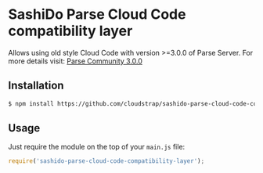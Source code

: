 # SashiDo Parse Cloud Code compatibility layer

Allows using old style Cloud Code with version >=3.0.0 of Parse Server. For more details visit: [Parse Community 3.0.0](https://github.com/parse-community/parse-server/blob/master/3.0.0.md)

## Installation

```bash
$ npm install https://github.com/cloudstrap/sashido-parse-cloud-code-compatibility-layer
```

## Usage

Just require the module on the top of your `main.js` file:

```js
require('sashido-parse-cloud-code-compatibility-layer');
```
